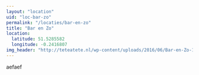 ```yaml
---
layout: "location"
uid: "loc-bar-zo"
permalink: "/locaties/bar-en-zo"
title: "Bar en Zo"
location:
  latitude: 51.5285582
  longitude: -0.2416807
img_header: "http://teteatete.nl/wp-content/uploads/2016/06/Bar-en-Zo-1-1024x768.jpg"
---
```

aefaef
